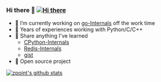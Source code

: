 ### Hi there 👋 [![Hi there](http://www.zpoint.xyz:8080/count/tag.svg?url=github%2Fzpoint)](https://rushter.com/blog/github-profile-markdown/)

<!--
**zpoint/zpoint** is a ✨ _special_ ✨ repository because its `README.md` (this file) appears on your GitHub profile.

Here are some ideas to get you started:

- 🔭 I’m currently working on ...
- 🌱 I’m currently learning ...
- 👯 I’m looking to collaborate on ...
- 🤔 I’m looking for help with ...
- 💬 Ask me about ...
- 📫 How to reach me: ...
- 😄 Pronouns: ...
- ⚡ Fun fact: ...
-->

- 🌱 I’m currently working on [go-Internals](https://github.com/zpoint/go-Internals) off the work time
- 🤔  Years of experiences working with Python/C/C++
- 💬  Share anything I've learned 
  - [CPython-Internals](https://github.com/zpoint/CPython-Internals)
  - [Redis-Internals](https://github.com/zpoint/Redis-Internals)
  - [gist](https://gist.github.com/zpoint)
 - 👯 Open source project
 
 [![zpoint's github stats](https://github-readme-stats.vercel.app/api?username=zpoint)](https://github.com/zpoint)
 
